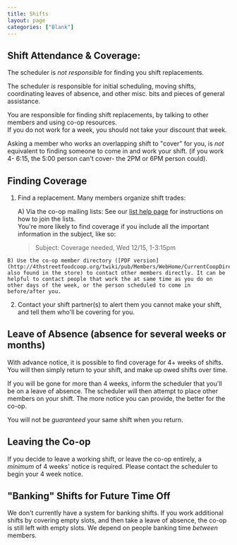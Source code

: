 ```yaml
---
title: Shifts
layout: page
categories: ["Blank"]
---
```


## Shift Attendance & Coverage:

The scheduler is *not responsible* for finding you shift replacements.

The scheduler *is* responsible for initial scheduling, moving shifts, coordinating leaves of absence, and other misc. bits and pieces of general assistance.

You are responsible for finding shift replacements, by talking to other members and using co-op resources.<br />If you do not work for a week, you should not take your discount that week.

Asking a member who works an overlapping shift to "cover" for you, is *not* equivalent to finding someone to come in and work your shift. (if you work 4- 6:15, the 5:00 person can't cover- the 2PM or 6PM person could).

## Finding Coverage

1. Find a replacement. Many members organize shift trades:

	A) Via the co-op mailing lists: See our [list help page](http://lips.github.io/picnic/cooperation-communication/email-lists/) for instructions on how to join the lists.<br />You're more likely to find coverage if you include all the important information in the subject, like so:

	<blockquote>Subject: Coverage needed, Wed 12/15, 1-3:15pm
</blockquote>

	B) Use the co-op member directory ([PDF version](http://4thstreetfoodcoop.org/twiki/pub/Members/WebHome/CurrentCoopDirectory.pdf)), also found in the store) to contact other members directly. It can be helpful to contact people that work the at same time as you do on other days of the week, or the person scheduled to come in before/after you.
</blockquote>

2. Contact your shift partner(s) to alert them you cannot make your shift, and tell them who'll be covering for you.

## Leave of Absence (absence for several weeks or months)

With advance notice, it is possible to find coverage for 4+ weeks of shifts. You will then simply return to your shift, and make up owed shifts over time.

If you will be gone for more than 4 weeks, inform the scheduler that you'll be on a leave of absence. The scheduler will then attempt to place other members on your shift. The more notice you can provide, the better for the co-op.

You will not be *guaranteed* your same shift when you return.

## Leaving the Co-op
 If you decide to leave a working shift, or leave the co-op entirely, a *minimum* of 4 weeks' notice is required. Please contact the scheduler to begin your 4 week notice.

## "Banking" Shifts for Future Time Off
 We don't currently have a system for banking shifts. If you work additional shifts by covering empty slots, and then take a leave of absence, the co-op is still left with empty slots. We depend on people banking time *between* members.
